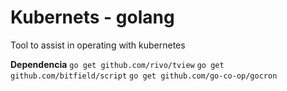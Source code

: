 # Kubernets - golang
Tool to assist in operating with kubernetes

**Dependencia**
`go get github.com/rivo/tview`
`go get github.com/bitfield/script`
`go get github.com/go-co-op/gocron`